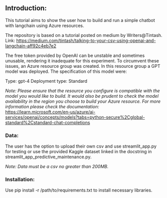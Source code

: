 ## Introduction: 

This tutorial aims to show the user how to build and run a simple chatbot with langchain using Azure resources. 

The repository is based on a tutorial posted on medium by Writers@Tintash. Link: https://medium.com/tintash/talking-to-your-csv-using-openai-and-langchain-aff92c4eb7e2 

The free token provided by OpenAI can be unstable and sometimes unusable, rendering it inadequate for this experiment. To circumvent these issues, an Azure resource group was created. 
In this resource group a GPT model was deployed. The specification of this model were:

Type: gpt-4
Deployment type: Standard

*Note: Please ensure that the resource you configure is compatible with the model you would like to build. It would also be prudent to check the model availability in the region you 
choose to build your Azure resource. For more information please check the documentation:* 
https://learn.microsoft.com/en-us/azure/ai-services/openai/concepts/models?tabs=python-secure%2Cglobal-standard%2Cstandard-chat-completions 

### Data:

The user has the option to upload their own csv and use streamlit_app.py for testing or use the provided Kaggle dataset linked in the docstring in streamlit_app_predictive_maintenance.py. 

*Note: Data must be a csv no greater than 200MB.* 

### Installation:

Use pip install -r /path/to/requirements.txt to install necessary libraries. 
